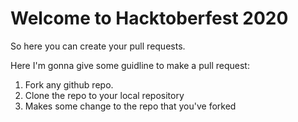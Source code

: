 # Welcome to Hacktoberfest 2020

So here you can create your pull requests.

Here I'm gonna give some guidline to make a pull request:
1. Fork any github repo.
2. Clone the repo to your local repository
3. Makes some change to the repo that you've forked
